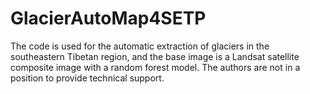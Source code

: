 # GlacierAutoMap4SETP
The code is used for the automatic extraction of glaciers in the southeastern Tibetan region, and the base image is a Landsat satellite composite image with a random forest model.
The authors are not in a position to provide technical support.
